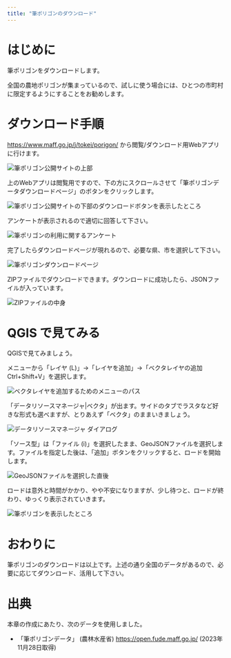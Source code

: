 ```yaml
---
title: "筆ポリゴンのダウンロード"
---
```


# はじめに

筆ポリゴンをダウンロードします。

全国の農地ポリゴンが集まっているので、試しに使う場合には、ひとつの市町村に限定するようにすることをお勧めします。

# ダウンロード手順

https://www.maff.go.jp/j/tokei/porigon/ から閲覧/ダウンロード用Webアプリに行けます。

![筆ポリゴン公開サイトの上部](https://github.com/boiledorange73/zenn-content/raw/main/books-images/pgis-cookbook/dl-fpoly/01-website-1.png)

上のWebアプリは閲覧用ですので、下の方にスクロールさせて「筆ポリゴンデータダウンロードページ」のボタンをクリックします。

![筆ポリゴン公開サイトの下部のダウンロードボタンを表示したところ](https://github.com/boiledorange73/zenn-content/raw/main/books-images/pgis-cookbook/dl-fpoly/02-website-2.png)

アンケートが表示されるので適切に回答して下さい。

![筆ポリゴンの利用に関するアンケート](https://github.com/boiledorange73/zenn-content/raw/main/books-images/pgis-cookbook/dl-fpoly/03-predl-enq.png)

完了したらダウンロードページが現れるので、必要な県、市を選択して下さい。

![筆ポリゴンダウンロードページ](https://github.com/boiledorange73/zenn-content/raw/main/books-images/pgis-cookbook/dl-fpoly/04-download.png)

ZIPファイルでダウンロードできます。ダウンロードに成功したら、JSONファイルが入っています。

![ZIPファイルの中身](https://github.com/boiledorange73/zenn-content/raw/main/books-images/pgis-cookbook/dl-fpoly/05-content.png)

# QGIS で見てみる

QGISで見てみましょう。

メニューから「レイヤ (L)」→「レイヤを追加」→「ベクタレイヤの追加 Ctrl+Shift+V」を選択します。

![ベクタレイヤを追加するためのメニューのパス](https://github.com/boiledorange73/zenn-content/raw/main/books-images/pgis-cookbook/dl-fpoly/06-qgis-add-menuall.png)

「データリソースマネージャ|ベクタ」が出ます。サイドのタブでラスタなど好きな形式も選べますが、とりあえず「ベクタ」のままいきましょう。

![データリソースマネージャ ダイアログ](https://github.com/boiledorange73/zenn-content/raw/main/books-images/pgis-cookbook/dl-fpoly/07-qgis-add-dialog-initial.png)

「ソース型」は「ファイル (i)」を選択したまま、GeoJSONファイルを選択します。ファイルを指定した後は、「追加」ボタンをクリックすると、ロードを開始します。

![GeoJSONファイルを選択した直後](https://github.com/boiledorange73/zenn-content/raw/main/books-images/pgis-cookbook/dl-fpoly/08-qgis-add-dialog-selected.png)

ロードは意外と時間がかかり、やや不安になりますが、少し待つと、ロードが終わり、ゆっくり表示されていきます。

![筆ポリゴンを表示したところ](https://github.com/boiledorange73/zenn-content/raw/main/books-images/pgis-cookbook/dl-fpoly/09-qgis-all.png)

# おわりに

筆ポリゴンのダウンロードは以上です。上述の通り全国のデータがあるので、必要に応じてダウンロード、活用して下さい。

# 出典

本章の作成にあたり、次のデータを使用しました。

* 「筆ポリゴンデータ」 (農林水産省) https://open.fude.maff.go.jp/ (2023年11月28日取得)
